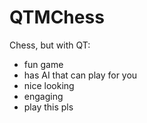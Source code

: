 # QTMChess
Chess, but with QT:
* fun game
* has AI that can play for you
* nice looking
* engaging
* play this pls

